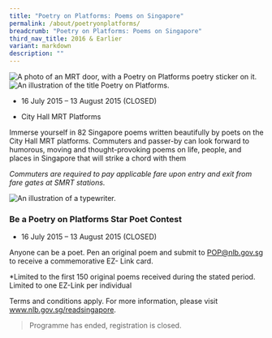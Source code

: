 ```yaml
---
title: "Poetry on Platforms: Poems on Singapore"
permalink: /about/poetryonplatforms/
breadcrumb: "Poetry on Platforms: Poems on Singapore"
third_nav_title: 2016 & Earlier
variant: markdown
description: ""
---
```

![A photo of an MRT door, with a Poetry on Platforms poetry sticker on it.](https://exhibitions.nlb.gov.sg/images/event-images/poetry-on-platforms/poetry-on-platforms-tab-banner_400w.jpg)
![An illustration of the title Poetry on Platforms.](https://exhibitions.nlb.gov.sg/images/event-images/poetry-on-platforms/poetry-on-platforms-main-image.png)

*   16 July 2015 – 13 August 2015 (CLOSED)
    
*   City Hall MRT Platforms
    
Immerse yourself in 82 Singapore poems written beautifully by poets on the City Hall MRT platforms. Commuters and passer-by can look forward to humorous, moving and thought-provoking poems on life, people, and places in Singapore that will strike a chord with them

_Commuters are required to pay applicable fare upon entry and exit from fare gates at SMRT stations._

![An illustration of a typewriter.](https://exhibitions.nlb.gov.sg/images/event-images/poetry-on-platforms/POP02_400w.jpg)

### **Be a Poetry on Platforms Star Poet Contest**

*   16 July 2015 – 13 August 2015 (CLOSED)
    
Anyone can be a poet. Pen an original poem and submit to POP@nlb.gov.sg to receive a commemorative EZ- Link card.

\*Limited to the first 150 original poems received during the stated period. Limited to one EZ-Link per individual

Terms and conditions apply. For more information, please visit www.nlb.gov.sg/readsingapore.

> Programme has ended, registration is closed.